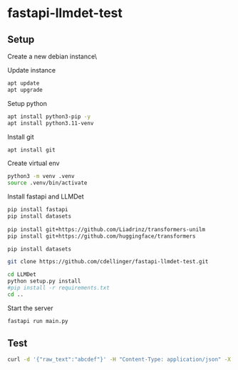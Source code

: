 # fastapi-llmdet-test
## Setup
Create a new debian instance\

Update instance
```sh
apt update
apt upgrade
```

Setup python
```sh
apt install python3-pip -y
apt install python3.11-venv
```
Install git
```sh
apt install git
```

Create virtual env
```sh
python3 -m venv .venv
source .venv/bin/activate
```

Install fastapi and LLMDet
```sh
pip install fastapi
pip install datasets
        
pip install git+https://github.com/Liadrinz/transformers-unilm
pip install git+https://github.com/huggingface/transformers

pip install datasets

git clone https://github.com/cdellinger/fastapi-llmdet-test.git

cd LLMDet
python setup.py install
#pip install -r requirements.txt
cd ..
```

Start the server
```sh
fastapi run main.py
```

## Test
```sh
curl -d '{"raw_text":"abcdef"}' -H "Content-Type: application/json" -X POST http://127.0.0.1:8000
```